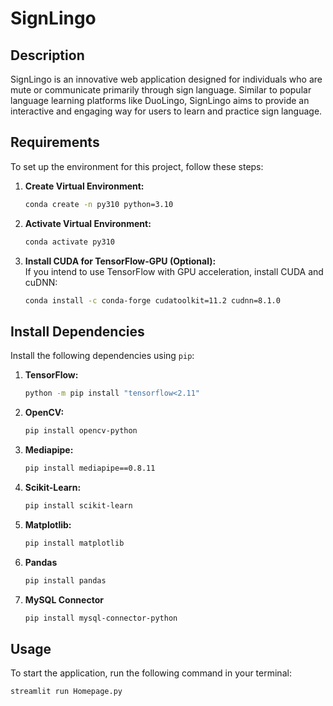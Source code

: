# SignLingo

## Description
SignLingo is an innovative web application designed for individuals who are mute or communicate primarily through sign language. Similar to popular language learning platforms like DuoLingo, SignLingo aims to provide an interactive and engaging way for users to learn and practice sign language.

## Requirements

To set up the environment for this project, follow these steps:

1. **Create Virtual Environment:**  
   ```bash
   conda create -n py310 python=3.10
   ```

2. **Activate Virtual Environment:**  
   ```bash
   conda activate py310
   ```

3. **Install CUDA for TensorFlow-GPU (Optional):**  
   If you intend to use TensorFlow with GPU acceleration, install CUDA and cuDNN:
   ```bash
   conda install -c conda-forge cudatoolkit=11.2 cudnn=8.1.0
   ```

## Install Dependencies

Install the following dependencies using `pip`:

1. **TensorFlow:**  
   ```bash
   python -m pip install "tensorflow<2.11"
   ```

2. **OpenCV:**  
   ```bash
   pip install opencv-python
   ```

3. **Mediapipe:**  
   ```bash
   pip install mediapipe==0.8.11
   ```

4. **Scikit-Learn:**  
   ```bash
   pip install scikit-learn
   ```

5. **Matplotlib:**  
   ```bash
   pip install matplotlib
   ```

5. **Pandas**  
   ```bash
   pip install pandas
   
   ```

5. **MySQL Connector**
   ```bash
   pip install mysql-connector-python

   ```

## Usage

To start the application, run the following command in your terminal:
```bash
streamlit run Homepage.py
```
